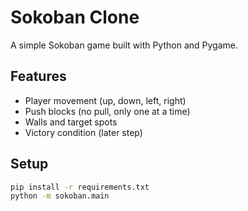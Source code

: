 # Sokoban Clone

A simple Sokoban game built with Python and Pygame.

## Features
- Player movement (up, down, left, right)
- Push blocks (no pull, only one at a time)
- Walls and target spots
- Victory condition (later step)

## Setup
```bash
pip install -r requirements.txt
python -m sokoban.main
